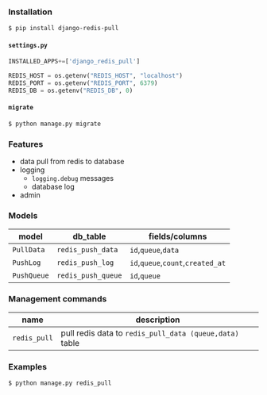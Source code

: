 ### Installation
```bash
$ pip install django-redis-pull
```

#### `settings.py`
```python
INSTALLED_APPS+=['django_redis_pull']

REDIS_HOST = os.getenv("REDIS_HOST", "localhost")
REDIS_PORT = os.getenv("REDIS_PORT", 6379)
REDIS_DB = os.getenv("REDIS_DB", 0)
```
#### `migrate`
```bash
$ python manage.py migrate
```

### Features
+   data pull from redis to database
+   logging
    +   `logging.debug` messages
    +   database log
+   admin

### Models
model|db_table|fields/columns
-|-|-
`PullData`|`redis_push_data`|`id`,`queue`,`data`
`PushLog`|`redis_push_log`|`id`,`queue`,`count`,`created_at`
`PushQueue`|`redis_push_queue`|`id`,`queue`

### Management commands
name|description
-|-
`redis_pull`|pull redis data to `redis_pull_data (queue,data)` table

### Examples
```bash
$ python manage.py redis_pull
```

